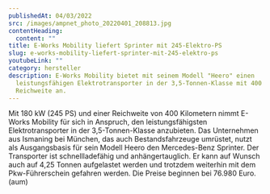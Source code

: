 ```yaml
---
publishedAt: 04/03/2022
src: /images/ampnet_photo_20220401_208813.jpg
contentHeading:
  content: ""
title: E-Works Mobility liefert Sprinter mit 245-Elektro-PS
slug: e-works-mobility-liefert-sprinter-mit-245-elektro-ps
youtubeLink: ""
category: hersteller
description: E-Works Mobility bietet mit seinem Modell "Heero" einen
  leistungsfähigen Elektrotransporter in der 3,5-Tonnen-Klasse mit 400 km
  Reichweite an.
---
```

Mit 180 kW (245 PS) und einer Reichweite von 400 Kilometern nimmt E-Works Mobility für sich in Anspruch, den leistungsfähigsten Elektrotransporter in der 3,5-Tonnen-Klasse anzubieten. Das Unternehmen aus Ismaning bei München, das auch Bestandsfahrzeuge umrüstet, nutzt als Ausgangsbasis für sein Modell Heero den Mercedes-Benz Sprinter. Der Transporter ist schnellladefähig und anhängertauglich. Er kann auf Wunsch auch auf 4,25 Tonnen aufgelastet werden und trotzdem weiterhin mit dem Pkw-Führerschein gefahren werden. Die Preise beginnen bei 76.980 Euro. (aum)